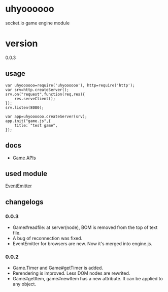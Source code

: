 # uhyoooooo
socket.io game engine module

# version
0\.0\.3

## usage
    var uhyoooooo=require('uhyoooooo'), http=require('http');
    var srv=http.createServer();
    srv.on("request",function(req,res){
        res.serveClient();
    });
    srv.listen(8080);

    var app=uhyoooooo.createServer(srv);
    app.init("game.js",{
        title: "test game",
    });

## docs
* [Game APIs](https://github.com/uhyo/uhyoooooo/blob/master/docs/game.md)

## used module
[EventEmitter](https://github.com/Wolfy87/EventEmitter)

## changelogs
### 0\.0\.3
* Game#readfile: at server(node), BOM is removed from the top of text file.
* A bug of reconnection was fixed.
* EventEmitter for browsers are new. Now it's merged into engine.js.

### 0\.0\.2
* Game.Timer and Game#getTimer is added.
* Rerendering is improved. Less DOM nodes are rewrited.
* Game#getItem, game#newItem has a new attribute. It can be applied to any object.

